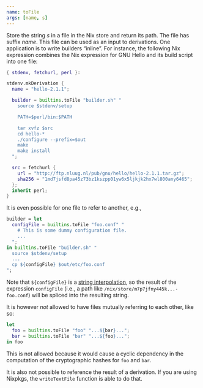 ```yaml
---
name: toFile
args: [name, s]
---
```

Store the string *s* in a file in the Nix store and return its
path.  The file has suffix *name*. This file can be used as an
input to derivations. One application is to write builders
“inline”. For instance, the following Nix expression combines the
Nix expression for GNU Hello and its build script into one file:

```nix
{ stdenv, fetchurl, perl }:

stdenv.mkDerivation {
  name = "hello-2.1.1";

  builder = builtins.toFile "builder.sh" "
    source $stdenv/setup

    PATH=$perl/bin:$PATH

    tar xvfz $src
    cd hello-*
    ./configure --prefix=$out
    make
    make install
  ";

  src = fetchurl {
    url = "http://ftp.nluug.nl/pub/gnu/hello/hello-2.1.1.tar.gz";
    sha256 = "1md7jsfd8pa45z73bz1kszpp01yw6x5ljkjk2hx7wl800any6465";
  };
  inherit perl;
}
```

It is even possible for one file to refer to another, e.g.,

```nix
builder = let
  configFile = builtins.toFile "foo.conf" "
    # This is some dummy configuration file.
    ...
  ";
in builtins.toFile "builder.sh" "
  source $stdenv/setup
  ...
  cp ${configFile} $out/etc/foo.conf
";
```

Note that `${configFile}` is a
[string interpolation](@docroot@/language/values.md#type-string), so the result of the
expression `configFile`
(i.e., a path like `/nix/store/m7p7jfny445k...-foo.conf`) will be
spliced into the resulting string.

It is however *not* allowed to have files mutually referring to each
other, like so:

```nix
let
  foo = builtins.toFile "foo" "...${bar}...";
  bar = builtins.toFile "bar" "...${foo}...";
in foo
```

This is not allowed because it would cause a cyclic dependency in
the computation of the cryptographic hashes for `foo` and `bar`.

It is also not possible to reference the result of a derivation. If
you are using Nixpkgs, the `writeTextFile` function is able to do
that.
